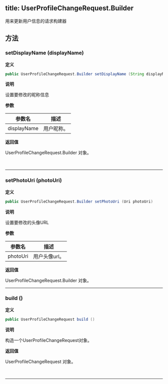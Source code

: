 title: UserProfileChangeRequest.Builder
---
用来更新用户信息的请求构建器

## 方法

### setDisplayName (displayName)

**定义**

```java
public UserProfileChangeRequest.Builder setDisplayName (String displayName)
```

**说明**

设置要修改的昵称信息 

**参数**

参数名 | 描述
--- | ---
displayName |用户昵称。

**返回值**

UserProfileChangeRequest.Builder 对象。

</br>

---

### setPhotoUri (photoUri)

**定义**

```java
public UserProfileChangeRequest.Builder setPhotoUri (Uri photoUri)
```

**说明**

设置要修改的头像URL

**参数**

参数名 | 描述
--- | ---
photoUri |用户头像url。

**返回值**

UserProfileChangeRequest.Builder 对象。
</br>

---  
### build ()

**定义**

```java
public UserProfileChangeRequest build ()
```

**说明**

构造一个UserProfileChangeRequest对象。

**返回值**

UserProfileChangeRequest 对象。

</br>

---  